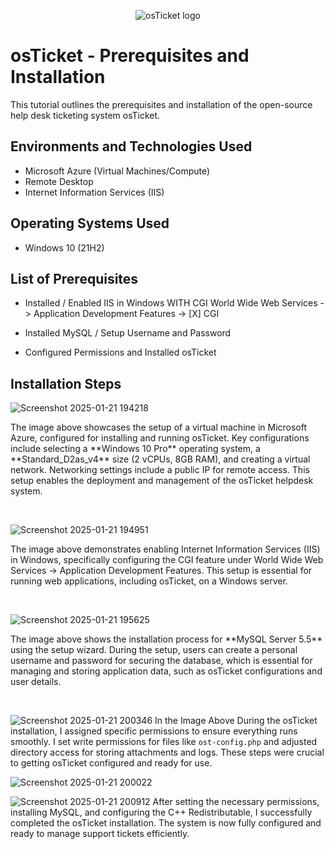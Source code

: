<p align="center">
<img src="https://i.imgur.com/Clzj7Xs.png" alt="osTicket logo"/>
</p>

<h1>osTicket - Prerequisites and Installation</h1>
This tutorial outlines the prerequisites and installation of the open-source help desk ticketing system osTicket.<br />




<h2>Environments and Technologies Used</h2>

- Microsoft Azure (Virtual Machines/Compute)
- Remote Desktop
- Internet Information Services (IIS)

<h2>Operating Systems Used </h2>

- Windows 10</b> (21H2)

<h2>List of Prerequisites</h2>

- Installed / Enabled IIS in Windows WITH CGI
World Wide Web Services -> Application Development Features -> [X] CGI

- Installed MySQL / Setup Username and Password
- Configured Permissions and Installed osTicket
  

<h2>Installation Steps</h2>

![Screenshot 2025-01-21 194218](https://github.com/user-attachments/assets/28f865f9-a697-4f51-b64e-8902c26b1cac)



<p>
</p>
<p>
The image above showcases the setup of a virtual machine in Microsoft Azure, configured for installing and running osTicket. Key configurations include selecting a **Windows 10 Pro** operating system, a **Standard_D2as_v4** size (2 vCPUs, 8GB RAM), and creating a virtual network. Networking settings include a public IP for remote access. This setup enables the deployment and management of the osTicket helpdesk system.
</p>
<br />

![Screenshot 2025-01-21 194951](https://github.com/user-attachments/assets/db6f9b8e-6476-4405-9638-8c53743ce4c1)


<p>
</p>
<p>
The image above demonstrates enabling Internet Information Services (IIS) in Windows, specifically configuring the CGI feature under World Wide Web Services -> Application Development Features. This setup is essential for running web applications, including osTicket, on a Windows server.</p>
<br />

![Screenshot 2025-01-21 195625](https://github.com/user-attachments/assets/c3cb73e5-bbec-4fd2-9491-d9a1828f5feb)


<p>
</p>
<p>The image above shows the installation process for **MySQL Server 5.5** using the setup wizard. During the setup, users can create a personal username and password for securing the database, which is essential for managing and storing application data, such as osTicket configurations and user details.
</p>
<br />


![Screenshot 2025-01-21 200346](https://github.com/user-attachments/assets/c45e0197-5d8e-4939-ba8d-96f9c2b95aa8)
In the Image Above During the osTicket installation, I assigned specific permissions to ensure everything runs smoothly. I set write permissions for files like `ost-config.php` and adjusted directory access for storing attachments and logs. These steps were crucial to getting osTicket configured and ready for use.


![Screenshot 2025-01-21 200022](https://github.com/user-attachments/assets/4c7e69f7-9046-4326-8c63-e69980d252c7)

![Screenshot 2025-01-21 200912](https://github.com/user-attachments/assets/bcf206b9-e194-463e-b303-af9644fa2b93)
After setting the necessary permissions, installing MySQL, and configuring the C++ Redistributable, I successfully completed the osTicket installation. The system is now fully configured and ready to manage support tickets efficiently.
